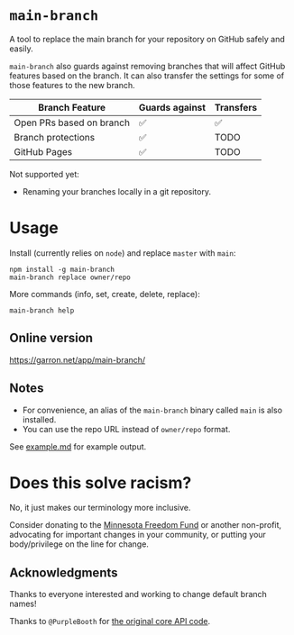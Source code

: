 # `main-branch`

A tool to replace the main branch for your repository on GitHub safely and easily.

`main-branch` also guards against removing branches that will affect GitHub features based on the branch. It can also transfer the settings for some of those features to the new branch.

| Branch Feature           | Guards against | Transfers |
| ------------------------ | -------------- | --------- |
| Open PRs based on branch | ✅             | ✅        |
| Branch protections       | ✅             | TODO      |
| GitHub Pages             | ✅             | TODO      |

Not supported yet:

- Renaming your branches locally in a git repository.

# Usage

Install (currently relies on `node`) and replace `master` with `main`:

    npm install -g main-branch
    main-branch replace owner/repo

More commands (info, set, create, delete, replace):

    main-branch help

## Online version

<https://garron.net/app/main-branch/>

## Notes

- For convenience, an alias of the `main-branch` binary called `main` is also installed.
- You can use the repo URL instead of `owner/repo` format.

See [example.md](./example.md) for example output.

# Does this solve racism?

No, it just makes our terminology more inclusive.

Consider donating to the [Minnesota Freedom Fund](https://minnesotafreedomfund.org/donate) or another non-profit, advocating for important changes in your community, or putting your body/privilege on the line for change.

## Acknowledgments

Thanks to everyone interested and working to change default branch names!

Thanks to `@PurpleBooth` for [the original core API code](https://gist.github.com/PurpleBooth/6983e5c4def4f8721d4a697a3f4606a7).
